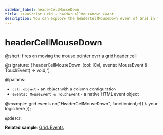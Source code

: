 ```yaml
---
sidebar_label: headerCellMouseDown
title: JavaScript Grid - headerCellMouseDown Event 
description: You can explore the headerCellMouseDown event of Grid in the documentation of the DHTMLX JavaScript UI library. Browse developer guides and API reference, try out code examples and live demos, and download a free 30-day evaluation version of DHTMLX Suite 7.
---
```


# headerCellMouseDown

@short: fires on moving the mouse pointer over a grid header cell

@signature: {'headerCellMouseDown: (col: ICol, events: MouseEvent & TouchEvent) => void;'}

@params:
- `col: object` - an object with a column configuration
- `events: MouseEvent & TouchEvent` - a native HTML event object 

@example:
grid.events.on("HeaderCellMouseDown", function(col,e){
    // your logic here
});

@descr:

**Related sample**: [Grid. Events](https://snippet.dhtmlx.com/9zeyp4ds)
